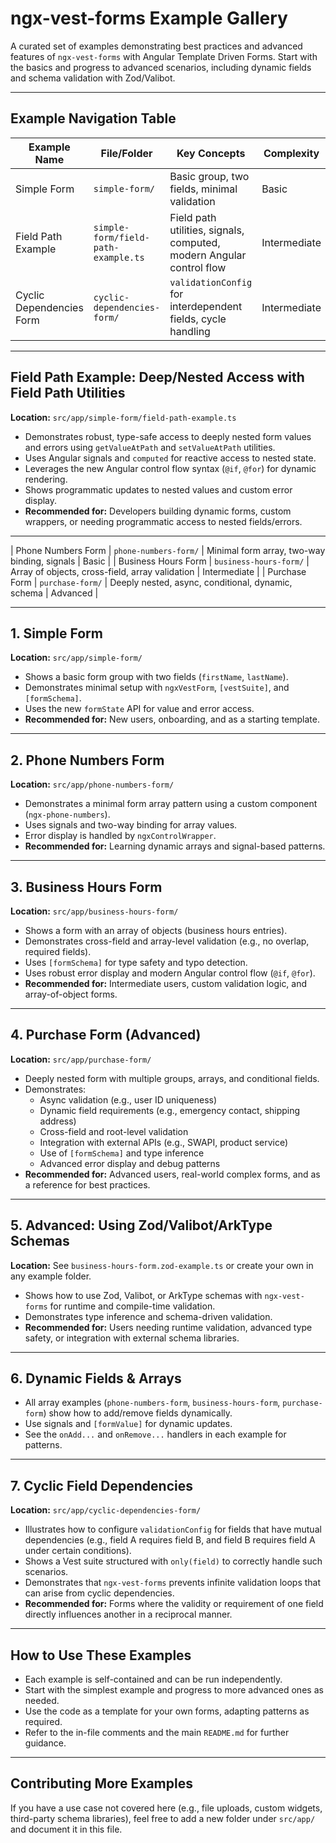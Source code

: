 # ngx-vest-forms Example Gallery

A curated set of examples demonstrating best practices and advanced features of `ngx-vest-forms` with Angular Template Driven Forms. Start with the basics and progress to advanced scenarios, including dynamic fields and schema validation with Zod/Valibot.

---

## Example Navigation Table

| Example Name             | File/Folder                         | Key Concepts                                                         | Complexity   |
| ------------------------ | ----------------------------------- | -------------------------------------------------------------------- | ------------ |
| Simple Form              | `simple-form/`                      | Basic group, two fields, minimal validation                          | Basic        |
| Field Path Example       | `simple-form/field-path-example.ts` | Field path utilities, signals, computed, modern Angular control flow | Intermediate |
| Cyclic Dependencies Form | `cyclic-dependencies-form/`         | `validationConfig` for interdependent fields, cycle handling         | Intermediate |

---

## Field Path Example: Deep/Nested Access with Field Path Utilities

**Location:** `src/app/simple-form/field-path-example.ts`

- Demonstrates robust, type-safe access to deeply nested form values and errors using `getValueAtPath` and `setValueAtPath` utilities.
- Uses Angular signals and `computed` for reactive access to nested state.
- Leverages the new Angular control flow syntax (`@if`, `@for`) for dynamic rendering.
- Shows programmatic updates to nested values and custom error display.
- **Recommended for:** Developers building dynamic forms, custom wrappers, or needing programmatic access to nested fields/errors.

---

| Phone Numbers Form | `phone-numbers-form/` | Minimal form array, two-way binding, signals | Basic |
| Business Hours Form | `business-hours-form/` | Array of objects, cross-field, array validation | Intermediate |
| Purchase Form | `purchase-form/` | Deeply nested, async, conditional, dynamic, schema | Advanced |

---

## 1. Simple Form

**Location:** `src/app/simple-form/`

- Shows a basic form group with two fields (`firstName`, `lastName`).
- Demonstrates minimal setup with `ngxVestForm`, `[vestSuite]`, and `[formSchema]`.
- Uses the new `formState` API for value and error access.
- **Recommended for:** New users, onboarding, and as a starting template.

---

## 2. Phone Numbers Form

**Location:** `src/app/phone-numbers-form/`

- Demonstrates a minimal form array pattern using a custom component (`ngx-phone-numbers`).
- Uses signals and two-way binding for array values.
- Error display is handled by `ngxControlWrapper`.
- **Recommended for:** Learning dynamic arrays and signal-based patterns.

---

## 3. Business Hours Form

**Location:** `src/app/business-hours-form/`

- Shows a form with an array of objects (business hours entries).
- Demonstrates cross-field and array-level validation (e.g., no overlap, required fields).
- Uses `[formSchema]` for type safety and typo detection.
- Uses robust error display and modern Angular control flow (`@if`, `@for`).
- **Recommended for:** Intermediate users, custom validation logic, and array-of-object forms.

---

## 4. Purchase Form (Advanced)

**Location:** `src/app/purchase-form/`

- Deeply nested form with multiple groups, arrays, and conditional fields.
- Demonstrates:
  - Async validation (e.g., user ID uniqueness)
  - Dynamic field requirements (e.g., emergency contact, shipping address)
  - Cross-field and root-level validation
  - Integration with external APIs (e.g., SWAPI, product service)
  - Use of `[formSchema]` and type inference
  - Advanced error display and debug patterns
- **Recommended for:** Advanced users, real-world complex forms, and as a reference for best practices.

---

## 5. Advanced: Using Zod/Valibot/ArkType Schemas

**Location:** See `business-hours-form.zod-example.ts` or create your own in any example folder.

- Shows how to use Zod, Valibot, or ArkType schemas with `ngx-vest-forms` for runtime and compile-time validation.
- Demonstrates type inference and schema-driven validation.
- **Recommended for:** Users needing runtime validation, advanced type safety, or integration with external schema libraries.

---

## 6. Dynamic Fields & Arrays

- All array examples (`phone-numbers-form`, `business-hours-form`, `purchase-form`) show how to add/remove fields dynamically.
- Use signals and `[formValue]` for dynamic updates.
- See the `onAdd...` and `onRemove...` handlers in each example for patterns.

---

## 7. Cyclic Field Dependencies

**Location:** `src/app/cyclic-dependencies-form/`

- Illustrates how to configure `validationConfig` for fields that have mutual dependencies (e.g., field A requires field B, and field B requires field A under certain conditions).
- Shows a Vest suite structured with `only(field)` to correctly handle such scenarios.
- Demonstrates that `ngx-vest-forms` prevents infinite validation loops that can arise from cyclic dependencies.
- **Recommended for:** Forms where the validity or requirement of one field directly influences another in a reciprocal manner.

---

## How to Use These Examples

- Each example is self-contained and can be run independently.
- Start with the simplest example and progress to more advanced ones as needed.
- Use the code as a template for your own forms, adapting patterns as required.
- Refer to the in-file comments and the main `README.md` for further guidance.

---

## Contributing More Examples

If you have a use case not covered here (e.g., file uploads, custom widgets, third-party schema libraries), feel free to add a new folder under `src/app/` and document it in this file.
